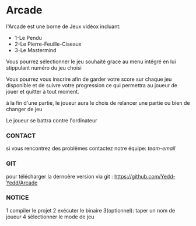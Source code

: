 # Arcade


l'Arcade est une borne de Jeux vidéox incluant:

- 1-Le Pendu
- 2-Le Pierre-Feuille-Ciseaux
- 3-Le Mastermind

Vous pourrez sélectionner le jeu souhaité grace au menu
intégré en lui stippulant numéro du jeu choisi

Vous pourrez vous inscrire afin de garder votre score sur chaque jeu
disponible et de suivre votre progression ce qui permettra
au joueur de jouer et quitter à tout moment.

à la fin d'une partie, le joueur aura le chois de relancer une partie
ou bien de changer de jeu

Le joueur se battra contre l'ordinateur

### CONTACT

si vous rencontrez des problèmes contactez notre équipe: *team-email*

### GIT

pour télécharger la dernoère version via git : https://github.com/Yedd-Yedd/Arcade

### NOTICE

1 compiler le projet
2 exécuter le binaire
3(optionnel): taper un nom de joueur
4 sélectionner le mode de jeu